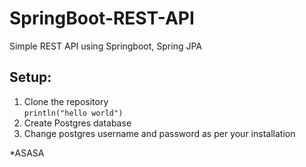# SpringBoot-REST-API
Simple REST API using Springboot, Spring JPA

## Setup:
1. Clone the repository <br>
   `println("hello world")`
2. Create Postgres database
3. Change postgres username and password as per your installation 

*ASASA
